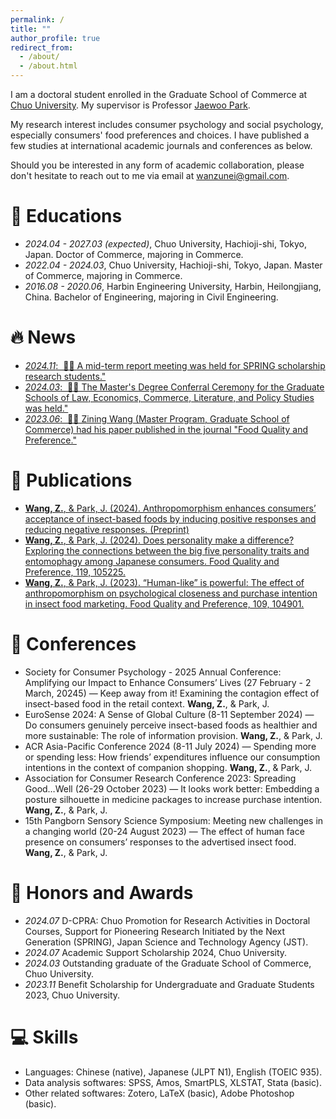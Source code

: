 ```yaml
---
permalink: /
title: ""
author_profile: true
redirect_from: 
  - /about/
  - /about.html
---
```


I am a doctoral student enrolled in the Graduate School of Commerce at [Chuo University](https://www.chuo-u.ac.jp/). My supervisor is Professor [Jaewoo Park](https://c-research.chuo-u.ac.jp/html/100003068_ja.html).

My research interest includes consumer psychology and social psychology, especially consumers' food preferences and choices. I have published a few studies at international academic journals and conferences as below. <!--a paper at international academic journals with total <a href='https://scholar.google.com/citations?user=Y8H7YqkAAAAJ'>google scholar citations <strong><span id='total_cit'>260000+</span></strong></a> (You can also use google scholar badge <a href='https://scholar.google.com/citations?user=Y8H7YqkAAAAJ'><img src="https://img.shields.io/endpoint?url={{ url | url_encode }}&logo=Google%20Scholar&labelColor=f6f6f6&color=9cf&style=flat&label=citations"></a>).-->

Should you be interested in any form of academic collaboration, please don't hesitate to reach out to me via email at [wanzunei@gmail.com](wanzunei@gmail.com).

# 📖 Educations
- *2024.04 - 2027.03 (expected)*, Chuo University, Hachioji-shi, Tokyo, Japan. Doctor of Commerce, majoring in Commerce.
- *2022.04 - 2024.03*, Chuo University, Hachioji-shi, Tokyo, Japan. Master of Commerce, majoring in Commerce. 
- *2016.08 - 2020.06*, Harbin Engineering University, Harbin, Heilongjiang, China. Bachelor of Engineering, majoring in Civil Engineering. 

# 🔥 News
- [*2024.11*: &nbsp;🎉🎉 A mid-term report meeting was held for SPRING scholarship research students."](https://www.chuo-u.ac.jp/academics/graduateschool/news/2024/11/76855/)
- [*2024.03*: &nbsp;🎉🎉 The Master's Degree Conferral Ceremony for the Graduate Schools of Law, Economics, Commerce, Literature, and Policy Studies was held."](https://www.chuo-u.ac.jp/academics/graduateschool/news/2024/03/70285/)
- [*2023.06*: &nbsp;🎉🎉 Zining Wang (Master Program, Graduate School of Commerce) had his paper published in the journal "Food Quality and Preference."](https://www.chuo-u.ac.jp/academics/graduateschool/news/2023/06/66313/)

# 📗 Publications 
<!--div class='paper-box'><div class='paper-box-image'><div><div class="badge">Food Quality and Preference 2023</div>
<img src='images/Food Quality and Preference.jpg' alt="sym" width="10%"><!--/div></div>
<div class='paper-box-text' markdown="1"-->

- [**Wang, Z.**, & Park, J. (2024). Anthropomorphism enhances consumers’ acceptance of insect-based foods by inducing positive responses and reducing negative responses. (Preprint)](https://papers.ssrn.com/sol3/papers.cfm?abstract_id=4946118)
- [**Wang, Z.**, & Park, J. (2024). Does personality make a difference? Exploring the connections between the big five personality traits and entomophagy among Japanese consumers. Food Quality and Preference, 119, 105225.](https://www.sciencedirect.com/science/article/pii/S0950329324001277)
- [**Wang, Z.**, & Park, J. (2023). “Human-like” is powerful: The effect of anthropomorphism on psychological closeness and purchase intention in insect food marketing. Food Quality and Preference, 109, 104901.](https://www.sciencedirect.com/science/article/abs/pii/S0950329323000952)

# 📝 Conferences 
- Society for Consumer Psychology - 2025 Annual Conference: Amplifying our Impact to Enhance Consumers’ Lives (27 February - 2 March, 20245) — Keep away from it! Examining the contagion effect of insect-based food in the retail context. **Wang, Z.**, & Park, J.
- EuroSense 2024: A Sense of Global Culture (8-11 September 2024) — Do consumers genuinely perceive insect-based foods as healthier and more sustainable: The role of information provision. **Wang, Z.**, & Park, J.
- ACR Asia-Pacific Conference 2024 (8-11 July 2024) — Spending more or spending less: How friends’ expenditures influence our consumption intentions in the context of companion shopping.
**Wang, Z.**, & Park, J.
- Association for Consumer Research Conference 2023: Spreading Good…Well (26-29 October 2023) — It looks work better: Embedding a posture silhouette in medicine packages to increase purchase intention.
**Wang, Z.**, & Park, J.
- 15th Pangborn Sensory Science Symposium: Meeting new challenges in a changing world (20-24 August 2023) — The effect of human face presence on consumers’ responses to the advertised insect food.
**Wang, Z.**, & Park, J.

<!--[**Project**](https://scholar.google.com/citations?view_op=view_citation&hl=zh-CN&user=DhtAFkwAAAAJ&citation_for_view=DhtAFkwAAAAJ:ALROH1vI_8AC) <strong><span class='show_paper_citations' data='DhtAFkwAAAAJ:ALROH1vI_8AC'></span></strong>
- Lorem ipsum dolor sit amet, consectetur adipiscing elit. Vivamus ornare aliquet ipsum, ac tempus justo dapibus sit amet. 
</div>
</div>

- [Lorem ipsum dolor sit amet, consectetur adipiscing elit. Vivamus ornare aliquet ipsum, ac tempus justo dapibus sit amet](https://github.com), A, B, C, **CVPR 2020**

# 💬 Invited Talks
- *2021.06*, Lorem ipsum dolor sit amet, consectetur adipiscing elit. Vivamus ornare aliquet ipsum, ac tempus justo dapibus sit amet. 
- *2021.03*, Lorem ipsum dolor sit amet, consectetur adipiscing elit. Vivamus ornare aliquet ipsum, ac tempus justo dapibus sit amet.  \| [\[video\]](https://github.com/)
-->

# 🏅 Honors and Awards
- *2024.07* D-CPRA: Chuo Promotion for Research Activities in Doctoral Courses, Support for Pioneering Research Initiated by the Next Generation (SPRING), Japan Science and Technology Agency (JST).
- *2024.07* Academic Support Scholarship 2024, Chuo University.
- *2024.03* Outstanding graduate of the Graduate School of Commerce, Chuo University. 
- *2023.11* Benefit Scholarship for Undergraduate and Graduate Students 2023, Chuo University.

# 💻 Skills
- Languages: Chinese (native), Japanese (JLPT N1), English (TOEIC 935).
- Data analysis softwares: SPSS, Amos, SmartPLS, XLSTAT, Stata (basic).
- Other related softwares: Zotero, LaTeX (basic), Adobe Photoshop (basic).

